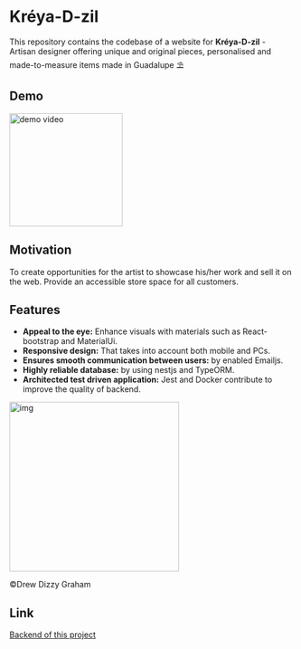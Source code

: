 # Kréya-D-zil

This repository contains the codebase of a website for <strong>Kréya-D-zil</strong> - Artisan designer offering unique and original pieces, personalised and made-to-measure items made in Guadalupe ⛱
<br/>

## Demo

<img src="https://media.giphy.com/media/v1.Y2lkPTc5MGI3NjExcWhxNjNuYmEydGs3N3J2bjNjemhtYzFoNWFkY2gyZ3JwY25mbHFzciZlcD12MV9pbnRlcm5hbF9naWZfYnlfaWQmY3Q9Zw/UyIFTgsOa2QG2Rh91Y/giphy.gif" alt="demo video" width="200px"/>

## Motivation

To create opportunities for the artist to showcase his/her work and sell it on the web. Provide an accessible store space for all customers.

## Features

- **Appeal to the eye:** Enhance visuals with materials such as React-bootstrap and MaterialUi.
- **Responsive design:** That takes into account both mobile and PCs.
- **Ensures smooth communication between users:** by enabled Emailjs.
- **Highly reliable database:** by using nestjs and TypeORM.
- **Architected test driven application:** Jest and Docker contribute to improve the quality of backend.

<img src="https://images.unsplash.com/photo-1501644898242-cfea317d7faf?q=80&w=1887&auto=format&fit=crop&ixlib=rb-4.0.3&ixid=M3wxMjA3fDB8MHxwaG90by1wYWdlfHx8fGVufDB8fHx8fA%3D%3D" alt="img" height="300px"/>
<p>
&copy;Drew Dizzy Graham
</p>

## Link

[Backend of this project](https://github.com/miku0129/boutique_de_sacs)
